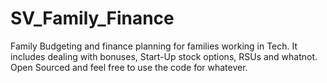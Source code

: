 # SV_Family_Finance
Family Budgeting and finance planning for families working in Tech. It includes dealing with bonuses, Start-Up stock options, RSUs and whatnot. Open Sourced and feel free to use the code for whatever.
